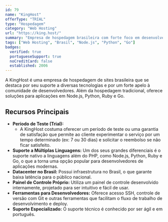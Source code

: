 ```yaml
---
id: 79
name: "KingHost"
offerType: "TRIAL"
type: "Hospedagem"
category: "Web Hosting"
url: "https://king.host/"
summary: "Empresa de hospedagem brasileira com forte foco em desenvolvedores e tecnologias modernas."
tags: ["Web Hosting", "Brasil", "Node.js", "Python", "Go"]
badges:
  verified: true
  portugueseSupport: true
  noCreditCard: false
  established: 2006
---
```


A KingHost é uma empresa de hospedagem de sites brasileira que se destaca por seu suporte a diversas tecnologias e por um forte apelo à comunidade de desenvolvedores. Além da hospedagem tradicional, oferece soluções para aplicações em Node.js, Python, Ruby e Go.

## Recursos Principais

- **Período de Teste (Trial):**
  - A KingHost costuma oferecer um período de teste ou uma garantia de satisfação que permite ao cliente experimentar o serviço por um tempo determinado (ex: 7 ou 30 dias) e solicitar o reembolso se não ficar satisfeito.
- **Suporte a Múltiplas Linguagens:** Um dos seus grandes diferenciais é o suporte nativo a linguagens além do PHP, como Node.js, Python, Ruby e Go, o que a torna uma opção popular para desenvolvedores de aplicações modernas.
- **Datacenter no Brasil:** Possui infraestrutura no Brasil, o que garante baixa latência para o público nacional.
- **Painel de Controle Próprio:** Utiliza um painel de controle desenvolvido internamente, projetado para ser intuitivo e fácil de usar.
- **Ferramentas para Desenvolvedores:** Oferece acesso SSH, controle de versão com Git e outras ferramentas que facilitam o fluxo de trabalho de desenvolvimento e deploy.
- **Suporte Especializado:** O suporte técnico é conhecido por ser ágil e em português.
